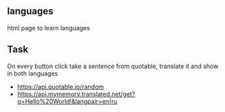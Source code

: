 ## languages
 html page to learn languages

## Task
On every button click take a sentence from quotable, translate it and show in both languages
- https://api.quotable.io/random
- https://api.mymemory.translated.net/get?q=Hello%20World!&langpair=en|ru

